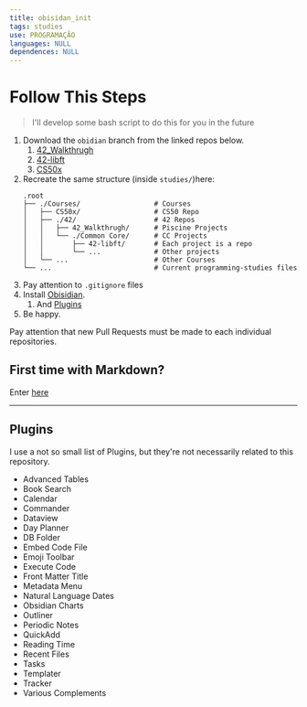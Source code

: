 ```yaml
---
title: obisidan_init
tags: studies
use: PROGRAMAÇÃO
languages: NULL
dependences: NULL
---
```


# Follow This Steps

> I'll develop some bash script to do this for you in the future

1. Download the `obidian` branch from the linked repos below.
	1. [42_Walkthrugh](https://github.com/the-8-bits/42_Walkthrugh)
	2. [42-libft](https://github.com/the-8-bits/42-libft)
	3. [CS50x](https://github.com/see7e/cs50x/tree/obsidian)
2.  Recreate the same structure (inside `studies/`)here:
	```
	.root
	├── ./Courses/                 	# Courses
	│	├── CS50x/                 	# CS50 Repo
	│	├── ./42/                   # 42 Repos
	│	│   ├── 42_Walkthrugh/     	# Piscine Projects
	│	│   └── ./Common Core/      # CC Projects
	│	│   	├── 42-libft/      	# Each project is a repo
	│	│   	└── ...            	# Other projects
	│	└── ...		            	# Other Courses
	└── ...                    		# Current programming-studies files
	```
3. Pay attention to `.gitignore` files
4. Install [Obisidian](https://help.obsidian.md/Getting+started/Download+and+install+Obsidian).
	1. And [Plugins](#plugins)
5. Be happy.

Pay attention that new Pull Requests must be made to each individual repositories.

## First time with Markdown?

Enter [here](first-time.md)

---

## Plugins

I use a not so small list of Plugins, but they're not necessarily related to this repository.

- Advanced Tables
- Book Search
- Calendar
- Commander
- Dataview
- Day Planner
- DB Folder
- Embed Code File
- Emoji Toolbar
- Execute Code
- Front Matter Title
- Metadata Menu
- Natural Language Dates
- Obsidian Charts
- Outliner
- Periodic Notes
- QuickAdd
- Reading Time
- Recent Files
- Tasks
- Templater
- Tracker
- Various Complements